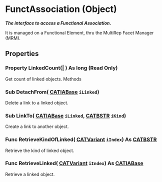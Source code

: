 # FunctAssociation (Object)

**_The interface to access a Functional Association._**

It is managed on a Functional Element, thru the MultiRep Facet Manager (MRM).

## Properties

### Property **LinkedCount**(| ) As long (Read Only)

   Get count of linked objects.  Methods

### Sub **DetachFrom**( [CATIABase](../System/interface_AnyObject_17321.md)  `iLinked`)

   Delete a link to a linked object.  
### Sub **LinkTo**( [CATIABase](../System/interface_AnyObject_17321.md)  `iLinked`,  [CATBSTR](../System/typedef_CATBSTR_8129.md)  `iKind`)

   Create a link to another object.  
### Func **RetrieveKindOfLinked**( [CATVariant](../System/typedef_CATVariant_20656.md)  `iIndex`) As [CATBSTR](../System/typedef_CATBSTR_8129.md)

   Retrieve the kind of linked object.  
### Func **RetrieveLinked**( [CATVariant](../System/typedef_CATVariant_20656.md)  `iIndex`) As [CATIABase](../System/interface_AnyObject_17321.md)

   Retrieve a linked object.